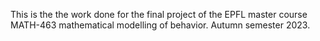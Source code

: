 This is the the work done for the final project of the EPFL master course MATH-463 mathematical modelling of behavior.
Autumn semester 2023.
